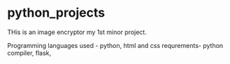 # python_projects
THis is an image encryptor my 1st minor project.


Programming languages used - python, html and css
requrements- python compiler, flask, 
